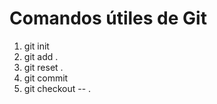 # Comandos útiles de Git

1. git init
2. git add .        <!--agrega los archivos desde el ultimo commit-->    
3. git reset .      <!--revierte lo que hace el git add-->
4. git commit       <!--tomo la fotografía-->
5. git checkout -- . <!--reconstruye archivos a como estaban en el ultimo commit-->

